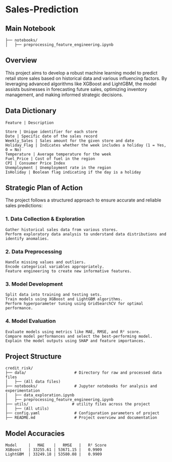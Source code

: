 # Sales-Prediction

## Main Notebook

```
├── notebooks/                
│   ├── preprocessing_feature_engineering.ipynb
```

## Overview
This project aims to develop a robust machine learning model to predict retail store sales based on historical data and various influencing factors. By leveraging advanced algorithms like XGBoost and LightGBM, the model assists businesses in forecasting future sales, optimizing inventory management, and making informed strategic decisions.

## Data Dictionary
```
Feature | Description

Store | Unique identifier for each store
Date | Specific date of the sales record
Weekly_Sales | Sales amount for the given store and date
Holiday_Flag | Indicates whether the week includes a holiday (1 = Yes, 0 = No)
Temperature | Average temperature for the week
Fuel_Price | Cost of fuel in the region
CPI | Consumer Price Index
Unemployment | Unemployment rate in the region
IsHoliday | Boolean flag indicating if the day is a holiday
```

## Strategic Plan of Action

The project follows a structured approach to ensure accurate and reliable sales predictions:
### 1. Data Collection & Exploration
    Gather historical sales data from various stores.
    Perform exploratory data analysis to understand data distributions and identify anomalies.
### 2. Data Preprocessing
    Handle missing values and outliers.
    Encode categorical variables appropriately.
    Feature engineering to create new informative features.

### 3. Model Development
    Split data into training and testing sets.
    Train models using XGBoost and LightGBM algorithms.
    Perform hyperparameter tuning using GridSearchCV for optimal performance.

### 4. Model Evaluation
    Evaluate models using metrics like MAE, RMSE, and R² score.
    Compare model performances and select the best-performing model.
    Explain the model outputs using SHAP and feature importances.

## Project Structure

```
credit_risk/
├── data/                     # Directory for raw and processed data files
│   ├── (All data files)
├── notebooks/                # Jupyter notebooks for analysis and experimentation
│   ├── data_exploration.ipynb
│   ├── preprocessing_feature_engineering.ipynb
├── utils/                   # utility files across the project
│   ├── (All utils)
├── config.yaml               # Configuration parameters of project
├── README.md                 # Project overview and documentation
```

## Model Accuracies

```
Model     |   MAE    |   RMSE   |   R² Score
XGBoost   | 33255.61 | 53671.15 |   0.9909
LightGBM  | 33249.18 | 53580.08 |   0.9909
```
